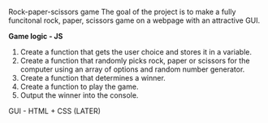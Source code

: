 Rock-paper-scissors game
The goal of the project is to make a fully funcitonal rock, paper, scissors game on a webpage with an attractive GUI. 

**Game logic - JS**
1. Create a function that gets the user choice and stores it in a variable.
2. Create a function that randomly picks rock, paper or scissors for the computer using an array of options and random number generator.
3. Create a function that determines a winner.
4. Create a function to play the game.
5. Output the winner into the console.

GUI - HTML + CSS (LATER)